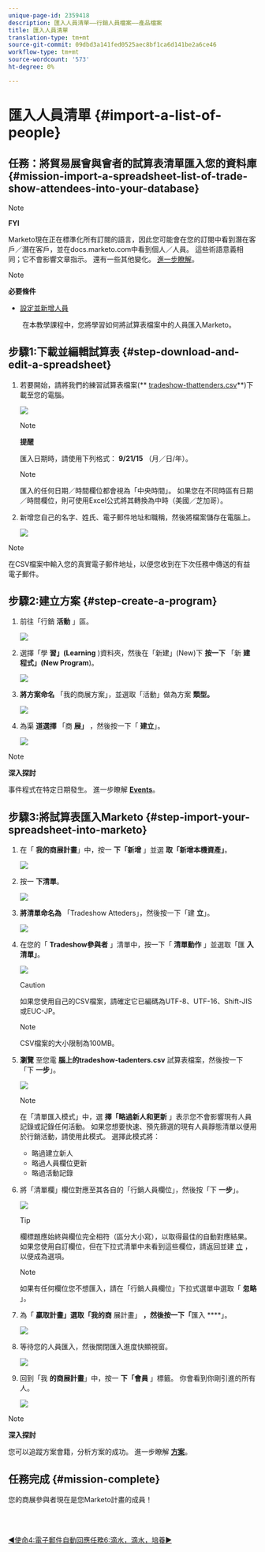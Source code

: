 ```yaml
---
unique-page-id: 2359418
description: 匯入人員清單——行銷人員檔案——產品檔案
title: 匯入人員清單
translation-type: tm+mt
source-git-commit: 09dbd3a141fed0525aec8bf1ca6d141be2a6ce46
workflow-type: tm+mt
source-wordcount: '573'
ht-degree: 0%

---
```



# 匯入人員清單 {#import-a-list-of-people}

## 任務：將貿易展會與會者的試算表清單匯入您的資料庫 {#mission-import-a-spreadsheet-list-of-trade-show-attendees-into-your-database}

>[!NOTE]
>
>**FYI**
>
>Marketo現在正在標準化所有訂閱的語言，因此您可能會在您的訂閱中看到潛在客戶／潛在客戶，並在docs.marketo.com中看到個人／人員。 這些術語意義相同；它不會影響文章指示。 還有一些其他變化。 [進一步瞭解](http://docs.marketo.com/display/DOCS/Updates+to+Marketo+Terminology)。

>[!NOTE]
>
>**必要條件**
>
>* [設定並新增人員](get-set-up-and-add-a-person.md)

>



`   
`  在本教學課程中，您將學習如何將試算表檔案中的人員匯入Marketo。

## 步驟1:下載並編輯試算表 {#step-download-and-edit-a-spreadsheet}

1. 若要開始，請將我們的練習試算表檔案(** [tradeshow-thattenders.csv](http://docs.marketo.com/display/docs/assets/tradeshow-attendees.csv)**)下載至您的電腦。

   ![](assets/image2014-9-24-12-3a5-3a0.png)

   >[!NOTE]
   >
   >**提醒**
   >
   >
   >匯入日期時，請使用下列格式： **9/21/15** （月／日/年）。

   >[!NOTE]
   >
   >匯入的任何日期／時間欄位都會視為「中央時間」。 如果您在不同時區有日期／時間欄位，則可使用Excel公式將其轉換為中時（美國／芝加哥）。

1. 新增您自己的名字、姓氏、電子郵件地址和職稱，然後將檔案儲存在電腦上。

   ![](assets/image2014-9-24-12-3a5-3a30.png)

>[!NOTE]
>
>在CSV檔案中輸入您的真實電子郵件地址，以便您收到在下次任務中傳送的有益電子郵件。

## 步驟2:建立方案 {#step-create-a-program}

1. 前往「行銷 **活動** 」區。

   ![](assets/ma-2.png)

1. 選擇「學 **習」(Learning** )資料夾，然後在「新建」(New)下 **按一下** 「新 **建程式」(New Program**)。

   ![](assets/image2014-9-24-12-3a21-3a13.png)

1. **將方案命名** 「我的商展方案」，並選取「活動」做為方案 **類型。**

   ![](assets/image2014-9-24-12-3a21-3a25.png)

1. 為渠 **道選擇** 「商 **展」** ，然後按一下「 **建立**」。

   ![](assets/image2014-9-24-12-3a21-3a39.png)

>[!NOTE]
>
>**深入探討**
>
>事件程式在特定日期發生。 進一步瞭解 [**Events**](http://docs.marketo.com/display/docs/events)。

## 步驟3:將試算表匯入Marketo {#step-import-your-spreadsheet-into-marketo}

1. 在「 **我的商展計畫**」中，按一 **下「新增** 」並選 **取「新增本機資產」**。

   ![](assets/seven-3.png)

1. 按一 **下清單**。

   ![](assets/image2014-9-24-12-3a22-3a56.png)

1. **將清單命名為** 「Tradeshow Atteders」，然後按一下「建 **立**」。

   ![](assets/image2014-9-24-12-3a23-3a9.png)

1. 在您的「 **Tradeshow參與者** 」清單中，按一下「 **清單動作** 」並選取「匯 **入清單」**。

   ![](assets/ten-2.png)

   >[!CAUTION]
   >
   >如果您使用自己的CSV檔案，請確定它已編碼為UTF-8、UTF-16、Shift-JIS或EUC-JP。

   >[!NOTE]
   >
   >CSV檔案的大小限制為100MB。

1. **瀏覽** 至您電 **腦上的tradeshow-tadenters.csv** 試算表檔案，然後按一下「下 **一步**」。

   ![](assets/eleven-2.png)

   >[!NOTE]
   >
   >在「清單匯入模式」中，選 **擇「略過新人和更新** 」表示您不會影響現有人員記錄或記錄任何活動。 如果您想要快速、預先篩選的現有人員靜態清單以便用於行銷活動，請使用此模式。 選擇此模式將：
   >
   >    
   >    
   >    * 略過建立新人
   >    * 略過人員欄位更新
   >    * 略過活動記錄


1. 將「清單欄」欄位對應至其各自的「行銷人員欄位」，然後按「下 **一步**」。

   ![](assets/image2014-9-24-12-3a24-3a49.png)

   >[!TIP]
   >
   >欄標題應始終與欄位完全相符（區分大小寫），以取得最佳的自動對應結果。 如果您使用自訂欄位，但在下拉式清單中未看到這些欄位，請返回並建 [立](http://docs.marketo.com/display/DOCS/Create+a+Custom+Field+in+Marketo) ，以便成為選項。

   >[!NOTE]
   >
   >如果有任何欄位您不想匯入，請在「行銷人員欄位」下拉式選單中選取「 **忽略** 」。

1. 為「 **贏取計畫」選取「我的商** 展計畫」 **，然後按一下「**&#x200B;匯入 ****」。

   ![](assets/image2014-9-24-12-3a25-3a1.png)

1. 等待您的人員匯入，然後關閉匯入進度快顯視窗。

   ![](assets/image2014-9-24-12-3a25-3a13.png)

1. 回到「我 **的商展計畫**」中，按一 **下「會員** 」標籤。 你會看到你剛引進的所有人。

   ![](assets/fifteen-1.png)

>[!NOTE]
>
>**深入探討**
>
>您可以追蹤方案會籍，分析方案的成功。 進一步瞭解 [**方案**](http://docs.marketo.com/display/docs/programs)。

## 任務完成 {#mission-complete}

您的商展參與者現在是您Marketo計畫的成員！

<br> 

[◄使命4:電子郵件自動回應](email-auto-response.md)[任務6:滴水，滴水，培養►](drip-drip-nurture.md)
